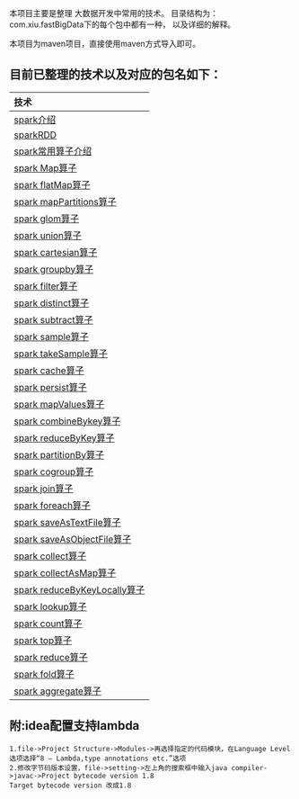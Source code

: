  本项目主要是整理 大数据开发中常用的技术。 目录结构为：com.xiu.fastBigData下的每个包中都有一种， 以及详细的解释。
 
 本项目为maven项目，直接使用maven方式导入即可。

## 目前已整理的技术以及对应的包名如下：
|技术|
| :------ |
|[spark介绍](src/main/java/com/xiu/fastBigData/sparkinfo/README.MD)|
|[sparkRDD](src/main/java/com/xiu/fastBigData/sparkrdd/README.MD)|
|[spark常用算子介绍 ](src/main/java/com/xiu/fastBigData/sparkoperator/README.MD)|
|[spark Map算子](src/main/java/com/xiu/fastBigData/map/README.MD)|
|[spark flatMap算子](src/main/java/com/xiu/fastBigData/flatMap/README.MD)|
|[spark mapPartitions算子 ](src/main/java/com/xiu/fastBigData/mapPartitions/README.MD)|
|[spark glom算子](src/main/java/com/xiu/fastBigData/glom/README.MD)|
|[spark union算子](src/main/java/com/xiu/fastBigData/union/README.MD)|
|[spark cartesian算子 ](src/main/java/com/xiu/fastBigData/cartesian/README.MD)|
|[spark groupby算子](src/main/java/com/xiu/fastBigData/groupby/README.MD)|
|[spark filter算子 ](src/main/java/com/xiu/fastBigData/filter/README.MD)|
|[spark distinct算子 ](src/main/java/com/xiu/fastBigData/distinct/README.MD)|
|[spark subtract算子](src/main/java/com/xiu/fastBigData/subtract/README.MD)|
|[spark sample算子  ](src/main/java/com/xiu/fastBigData/sample/README.MD)|
|[spark takeSample算子  ](src/main/java/com/xiu/fastBigData/takeSample/README.MD)|
|[spark cache算子](src/main/java/com/xiu/fastBigData/cache/README.MD)|
|[spark persist算子 ](src/main/java/com/xiu/fastBigData/persist/README.MD)|
|[spark mapValues算子 ](src/main/java/com/xiu/fastBigData/mapValues/README.MD)|
|[spark combineBykey算子](src/main/java/com/xiu/fastBigData/mapValues/README.MD)|
|[spark reduceByKey算子](src/main/java/com/xiu/fastBigData/reduceByKey/README.MD) |
|[spark partitionBy算子 ](src/main/java/com/xiu/fastBigData/partitionBy/README.MD)|
|[spark cogroup算子](src/main/java/com/xiu/fastBigData/cogroup/README.MD)|
|[spark join算子 ](src/main/java/com/xiu/fastBigData/join/README.MD)|
|[spark foreach算子 ](src/main/java/com/xiu/fastBigData/foreach/README.MD)|
|[spark saveAsTextFile算子 ](src/main/java/com/xiu/fastBigData/saveAsTextFile/README.MD)|
|[spark saveAsObjectFile算子](src/main/java/com/xiu/fastBigData/saveAsObjectFile/README.MD)|
|[spark collect算子 ](src/main/java/com/xiu/fastBigData/collect/README.MD)|
|[spark collectAsMap算子](src/main/java/com/xiu/fastBigData/collectAsMap/README.MD)|
|[spark reduceByKeyLocally算子](src/main/java/com/xiu/fastBigData/reduceByKeyLocally/README.MD)|
|[spark lookup算子](src/main/java/com/xiu/fastBigData/lookup/README.MD)|
|[spark count算子 ](src/main/java/com/xiu/fastBigData/count/README.MD)|
|[spark top算子](src/main/java/com/xiu/fastBigData/top/README.MD)|
|[spark reduce算子](src/main/java/com/xiu/fastBigData/reduce/README.MD)|
|[spark fold算子](src/main/java/com/xiu/fastBigData/fold/README.MD)|
|[spark aggregate算子](src/main/java/com/xiu/fastBigData/aggregate/README.MD)|






## 附:idea配置支持lambda

    1.file->Project Structure->Modules->再选择指定的代码模块，在Language Level选项选择“8 – Lambda,type annotations etc.”选项
    2.修改字节码版本设置，file->setting->左上角的搜索框中输入java compiler->javac->Project bytecode version 1.8
    Target bytecode version 改成1.8




	